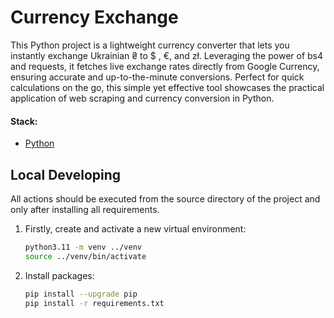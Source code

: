 # Currency Exchange

This Python project is a lightweight currency converter that lets you instantly exchange Ukrainian ₴ to $ , €, and zł.  Leveraging the power of bs4 and requests, it fetches live exchange rates directly from Google Currency, ensuring accurate and up-to-the-minute conversions. Perfect for quick calculations on the go, this simple yet effective tool showcases the practical application of web scraping and currency conversion in Python.

#### Stack:

- [Python](https://www.python.org/downloads/)

## Local Developing

All actions should be executed from the source directory of the project and only after installing all requirements.

1. Firstly, create and activate a new virtual environment:
   ```bash
   python3.11 -m venv ../venv
   source ../venv/bin/activate
   ```
   
2. Install packages:
   ```bash
   pip install --upgrade pip
   pip install -r requirements.txt
   ```
